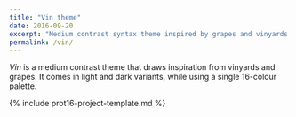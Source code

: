 ```yaml
---
title: "Vin theme"
date: 2016-09-20
excerpt: "Medium contrast syntax theme inspired by grapes and vinyards."
permalink: /vin/
---
```

*Vin* is a medium contrast theme that draws inspiration from vinyards and grapes. It comes in light and dark variants, while using a single 16-colour palette.

{% include prot16-project-template.md %}
